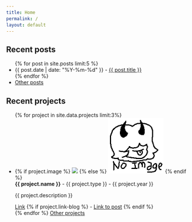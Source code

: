 ```yaml
---
title: Home
permalink: /
layout: default
---
```


## Recent posts

<ul>
  {% for post in site.posts limit:5 %}
  <li>{{ post.date | date: "%Y-%m-%d" }} - <a href="{{ post.url }}" class="post-preview">{{ post.title }}</a></li>
  {% endfor %}
  <li><a href="/blog" class="post-preview">Other posts</a></li>
</ul>

## Recent projects

<ul class="projects">
    {% for project in site.data.projects limit:3%}
    <li>
      <div class="project-card">
        {% if project.image %}
        <img src="{{ project.image }}">
        {% else %}
        <img src="assets/images/projects/noImage.png">
        {% endif %}
        <div class="project-text">
        <b> {{ project.name }}</b> - {{ project.type }} - {{ project.year }}
        <p> {{ project.description }}</p>
        <a href="{{ project.link }}">Link</a>
        {% if project.link-blog %}
         - <a href="{{ project.link-blog }}">Link to post</a>
        {% endif %}
        </div>
      </div>
    </li>
    {% endfor %}
    <a href="/blog" class="post-preview" style="position :center">Other projects</a>
</ul>
